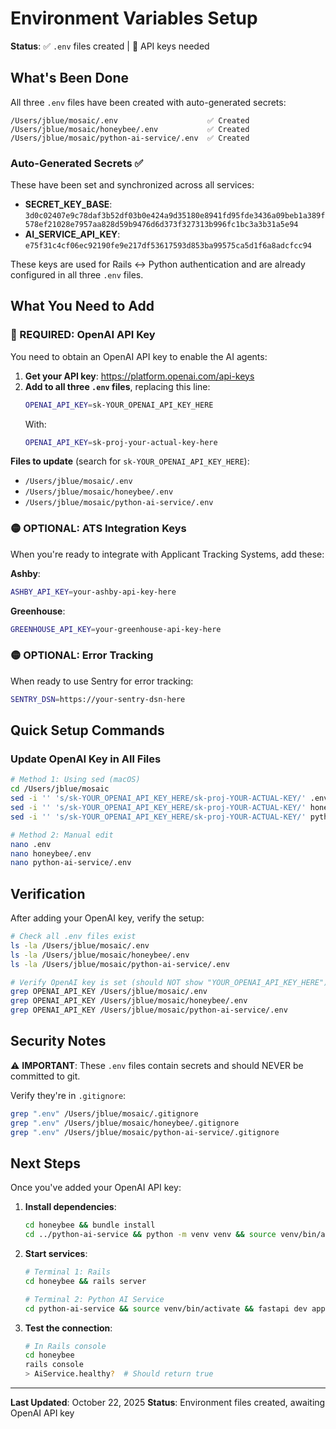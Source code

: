 # Environment Variables Setup

**Status**: ✅ `.env` files created | 🔴 API keys needed

## What's Been Done

All three `.env` files have been created with auto-generated secrets:

```
/Users/jblue/mosaic/.env                    ✅ Created
/Users/jblue/mosaic/honeybee/.env           ✅ Created
/Users/jblue/mosaic/python-ai-service/.env  ✅ Created
```

### Auto-Generated Secrets ✅

These have been set and synchronized across all services:

- **SECRET_KEY_BASE**: `3d0c02407e9c78daf3b52df03b0e424a9d35180e8941fd95fde3436a09beb1a389f578ef21028e7957aa828d59b9476d6d373f327313b996fc1bc3a3b31a5e94`
- **AI_SERVICE_API_KEY**: `e75f31c4cf06ec92190fe9e217df53617593d853ba99575ca5d1f6a8adcfcc94`

These keys are used for Rails ↔ Python authentication and are already configured in all three `.env` files.

## What You Need to Add

### 🔴 REQUIRED: OpenAI API Key

You need to obtain an OpenAI API key to enable the AI agents:

1. **Get your API key**: https://platform.openai.com/api-keys
2. **Add to all three `.env` files**, replacing this line:
   ```bash
   OPENAI_API_KEY=sk-YOUR_OPENAI_API_KEY_HERE
   ```
   With:
   ```bash
   OPENAI_API_KEY=sk-proj-your-actual-key-here
   ```

**Files to update** (search for `sk-YOUR_OPENAI_API_KEY_HERE`):
- `/Users/jblue/mosaic/.env`
- `/Users/jblue/mosaic/honeybee/.env`
- `/Users/jblue/mosaic/python-ai-service/.env`

### 🟡 OPTIONAL: ATS Integration Keys

When you're ready to integrate with Applicant Tracking Systems, add these:

**Ashby**:
```bash
ASHBY_API_KEY=your-ashby-api-key-here
```

**Greenhouse**:
```bash
GREENHOUSE_API_KEY=your-greenhouse-api-key-here
```

### 🟡 OPTIONAL: Error Tracking

When ready to use Sentry for error tracking:

```bash
SENTRY_DSN=https://your-sentry-dsn-here
```

## Quick Setup Commands

### Update OpenAI Key in All Files

```bash
# Method 1: Using sed (macOS)
cd /Users/jblue/mosaic
sed -i '' 's/sk-YOUR_OPENAI_API_KEY_HERE/sk-proj-YOUR-ACTUAL-KEY/' .env
sed -i '' 's/sk-YOUR_OPENAI_API_KEY_HERE/sk-proj-YOUR-ACTUAL-KEY/' honeybee/.env
sed -i '' 's/sk-YOUR_OPENAI_API_KEY_HERE/sk-proj-YOUR-ACTUAL-KEY/' python-ai-service/.env

# Method 2: Manual edit
nano .env
nano honeybee/.env
nano python-ai-service/.env
```

## Verification

After adding your OpenAI key, verify the setup:

```bash
# Check all .env files exist
ls -la /Users/jblue/mosaic/.env
ls -la /Users/jblue/mosaic/honeybee/.env
ls -la /Users/jblue/mosaic/python-ai-service/.env

# Verify OpenAI key is set (should NOT show "YOUR_OPENAI_API_KEY_HERE")
grep OPENAI_API_KEY /Users/jblue/mosaic/.env
grep OPENAI_API_KEY /Users/jblue/mosaic/honeybee/.env
grep OPENAI_API_KEY /Users/jblue/mosaic/python-ai-service/.env
```

## Security Notes

⚠️ **IMPORTANT**: These `.env` files contain secrets and should NEVER be committed to git.

Verify they're in `.gitignore`:
```bash
grep ".env" /Users/jblue/mosaic/.gitignore
grep ".env" /Users/jblue/mosaic/honeybee/.gitignore
grep ".env" /Users/jblue/mosaic/python-ai-service/.gitignore
```

## Next Steps

Once you've added your OpenAI API key:

1. **Install dependencies**:
   ```bash
   cd honeybee && bundle install
   cd ../python-ai-service && python -m venv venv && source venv/bin/activate && pip install -r requirements.txt
   ```

2. **Start services**:
   ```bash
   # Terminal 1: Rails
   cd honeybee && rails server

   # Terminal 2: Python AI Service
   cd python-ai-service && source venv/bin/activate && fastapi dev app/main.py
   ```

3. **Test the connection**:
   ```bash
   # In Rails console
   cd honeybee
   rails console
   > AiService.healthy?  # Should return true
   ```

---

**Last Updated**: October 22, 2025
**Status**: Environment files created, awaiting OpenAI API key
